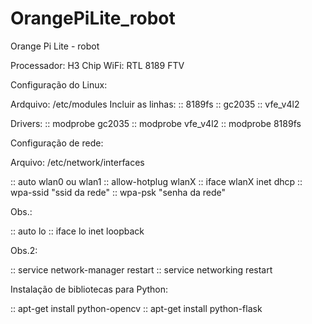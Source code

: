 # OrangePiLite_robot
Orange Pi Lite - robot

Processador: H3
Chip WiFi: RTL 8189 FTV

Configuração do Linux:

Ardquivo: /etc/modules
Incluir as linhas:
:: 8189fs
:: gc2035
:: vfe_v4l2

Drivers:
:: modprobe gc2035
:: modprobe vfe_v4l2
:: modprobe 8189fs

Configuração de rede:

Arquivo: /etc/network/interfaces

:: auto wlan0 ou wlan1
:: allow-hotplug wlanX
:: iface wlanX inet dhcp 
:: wpa-ssid "ssid da rede"
:: wpa-psk  "senha da rede"

Obs.:

:: auto lo
:: iface lo inet loopback

Obs.2:

:: service network-manager restart
:: service networking restart

Instalação de bibliotecas para Python:

:: apt-get install python-opencv
:: apt-get install python-flask





